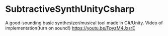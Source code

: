 # SubtractiveSynthUnityCsharp

A good-sounding basic synthesizer/musical tool made in C#/Unity. 
Video of implementation(turn on sound!) https://youtu.be/FpyzM4JxsrE
